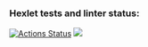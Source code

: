 ### Hexlet tests and linter status:
[![Actions Status](https://github.com/MlkProduction/python-project-49/actions/workflows/hexlet-check.yml/badge.svg)](https://github.com/MlkProduction/python-project-49/actions)
<a href="https://codeclimate.com/github/MlkProduction/python-project-49/maintainability"><img src="https://api.codeclimate.com/v1/badges/e2dfd2f4c01f3673c4b8/maintainability" /></a>
